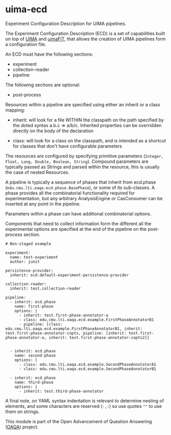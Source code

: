 uima-ecd
========

Experiment Configuration Description for UIMA pipelines. 

The Experiment Configuration Description (ECD) is a set of capabilities built on top of [UIMA](http://uima.apache.org/) and [uimaFIT](http://code.google.com/p/uimafit/), that allows the creation of UIMA pipelines form a configuration file.

An ECD must have the following sections:
 - experiment
 - collection-reader
 - pipeline
 
The following sections are optional:
 
 - post-process

Resources within a pipeline are specified using either an inherit or a class mapping:

 - inherit: will look for a file WITHIN the classpath on the path specified by the doted syntax a.b.c => a/b/c. Inherited properties can be overridden directly on the body of the declaration

 - class: will look for a class on the classpath, and is intended as a shortcut for classes that don't have configurable parameters

The resources are configured by specifying primitive parameters (```Integer, Float, Long, Double, Boolean, String```). Compound parameters are typically passed as Strings and parsed within the resource, this is usually the case of nested Resources.  

A pipeline is typically a sequence of phases that inherit from ecd.phase (```edu.cmu.lti.oaqa.ecd.phase.BasePhase```), or some of its sub-classes. A phase provides all the combinatorial functionality required for experimentation, but any arbitrary AnalysisEngine or CasConsumer can be inserted at any point in the pipeline.

Parameters within a phase can have additional combinatorial options.

Components that need to collect information form the different all the experimental options are specified at the end of the pipeline on the post-process section.

```
# Non-staged example

experiment:
  name: test-experiment
  author: junit
  
persistence-provider:
  inherit: ecd.default-experiment-persistence-provider
  
collection-reader:
  inherit: test.collection-reader 
  
pipeline:
  - inherit: ecd.phase
    name: first-phase
    options: |
      - inherit: test.first-phase-annotator-a
      - class: edu.cmu.lti.oaqa.ecd.example.FirstPhaseAnnotatorB1 
      - pipeline: [class: edu.cmu.lti.oaqa.ecd.example.FirstPhaseAnnotatorB1, inherit: test.first-phase-annotator-copts, pipeline: [inherit: test.first-phase-annotator-a, inherit: test.first-phase-annotator-copts2]]  
     
      
  - inherit: ecd.phase
    name: second-phase  
    options: |
      - class: edu.cmu.lti.oaqa.ecd.example.SecondPhaseAnnotatorA1
      - class: edu.cmu.lti.oaqa.ecd.example.SecondPhaseAnnotatorB1

  - inherit: ecd.phase
    name: third-phase  
    options: |
      - inherit: test.third-phase-annotator 
```

A final note, on YAML syntax indentation is relevant to determine nesting of elements, and some characters are reserved (```-,:```) so use quotes ```""``` to use them on strings.

This module is part of the Open Advancement of Question Answering ([OAQA](https://mu.lti.cs.cmu.edu/trac/oaqa2.0)) project.